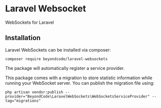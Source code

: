 # Laravel Websocket
WebSockets for Laravel

## Installation
Laravel WebSockets can be installed via composer:
```
composer require beyondcode/laravel-websockets
```
The package will automatically register a service provider.

This package comes with a migration to store statistic information while running your WebSocket server. You can publish the migration file using:
```
php artisan vendor:publish --provider="BeyondCode\LaravelWebSockets\WebSocketsServiceProvider" --tag="migrations"
```
